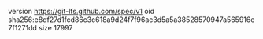 version https://git-lfs.github.com/spec/v1
oid sha256:e8df27d1fcd86c3c618a9d24f7f96ac3d5a5a38528570947a565916e7f1271dd
size 17997
